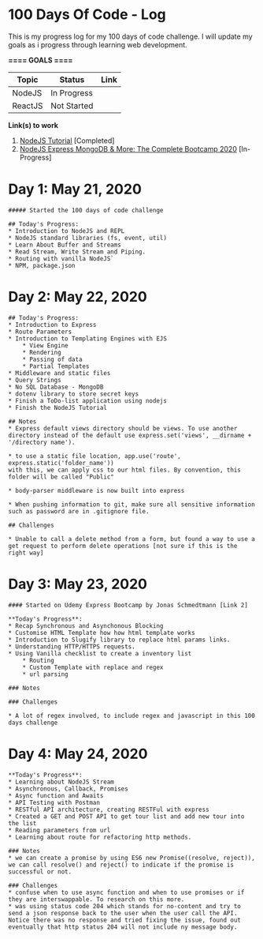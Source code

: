 # 100 Days Of Code - Log

This is my progress log for my 100 days of code challenge.  I will update my goals as i progress through learning web development.

**==== GOALS ====** 
<table>
<thead>
    <th>Topic</th>
    <th>Status</th>
    <th>Link</th>
</thead>
<tbody>
    <tr>
        <td>NodeJS</td>
        <td>In Progress</td>
    </tr>
    <tr>
        <td>ReactJS</td>
        <td>Not Started</td>
    </tr>
</tbody>
</table>

**Link(s) to work**
1. [NodeJS Tutorial](https://www.youtube.com/channel/UCW5YeuERMmlnqo4oq8vwUpg) [Completed]
2. [NodeJS Express MongoDB & More: The Complete Bootcamp 2020](https://www.udemy.com/course/nodejs-express-mongodb-bootcamp/) [In-Progress]


# Day 1: May 21, 2020
    ##### Started the 100 days of code challenge 

    ## Today's Progress: 
    * Introduction to NodeJS and REPL 
    * NodeJS standard libraries (fs, event, util)
    * Learn About Buffer and Streams
    * Read Stream, Write Stream and Piping.
    * Routing with vanilla NodeJS`
    * NPM, package.json

# Day 2: May 22, 2020

    ## Today's Progress:
    * Introduction to Express
    * Route Parameters
    * Introduction to Templating Engines with EJS 
        * View Engine
        * Rendering 
        * Passing of data
        * Partial Templates
    * Middleware and static files
    * Query Strings
    * No SQL Database - MongoDB
    * dotenv library to store secret keys
    * Finish a ToDo-list application using nodejs
    * Finish the NodeJS Tutorial

    ## Notes
    * Express default views directory should be views. To use another directory instead of the default use express.set('views', __dirname + '/directory name').

    * to use a static file location, app.use('route', express.static('folder_name'))
    with this, we can apply css to our html files. By convention, this folder will be called "Public"

    * body-parser middleware is now built into express

    * When pushing information to git, make sure all sensitive information such as password are in .gitignore file.

    ## Challenges

    * Unable to call a delete method from a form, but found a way to use a get request to perform delete operations [not sure if this is the right way]

# Day 3: May 23, 2020
    #### Started on Udemy Express Bootcamp by Jonas Schmedtmann [Link 2]

    **Today's Progress**: 
    * Recap Synchronous and Asynchonous Blocking
    * Customise HTML Template how how html template works
    * Introduction to Slugify library to replace html params links.
    * Understanding HTTP/HTTPS requests.
    * Using Vanilla checklist to create a inventory list
        * Routing
        * Custom Template with replace and regex
        * url parsing
    
    ### Notes
    
    ### Challenges

    * A lot of regex involved, to include regex and javascript in this 100 days challenge

# Day 4: May 24, 2020

    **Today's Progress**: 
    * Learning about NodeJS Stream
    * Asynchronous, Callback, Promises
    * Async function and Awaits
    * API Testing with Postman
    * RESTful API architecture, creating RESTFul with express
    * Created a GET and POST API to get tour list and add new tour into the list
    * Reading parameters from url
    * Learning about route for refactoring http methods.

    ### Notes
    * we can create a promise by using ES6 new Promise((resolve, reject)), we can call resolve() and reject() to indicate if the promise is successful or not.

    ### Challenges
    * confuse when to use async function and when to use promises or if they are interswappable. To research on this more.
    * was using status code 204 which stands for no-content and try to send a json response back to the user when the user call the API. Notice there was no response and tried fixing the issue, found out eventually that http status 204 will not include ny message body. 
